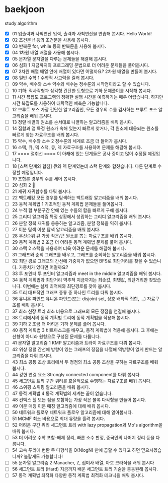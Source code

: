 # baekjoon
study algorithm

- [x] 01	입출력과 사칙연산	입력, 출력과 사칙연산을 연습해 봅시다. Hello World!	
- [x] 02	조건문	if 등의 조건문을 사용해 봅시다.
- [x] 03	반복문	for, while 등의 반복문을 사용해 봅시다.	
- [x] 04	1차원 배열	배열을 사용해 봅시다.	
- [x] 05	문자열	문자열을 다루는 문제들을 해결해 봅시다.	
- [x] 06	심화 1	지금까지의 프로그래밍 문법으로 더 어려운 문제들을 풀어봅시다.
- [x] 07	2차원 배열	배열 안에 배열이 있다면 어떨까요? 2차원 배열을 만들어 봅시다.
- [x] 08	일반 수학 1	수학적 사고력을 길러 봅시다.
- [ ] 09	약수, 배수와 소수	약수와 배수는 정수론의 시작점이라고 할 수 있습니다.
- [ ] 10	기하: 직사각형과 삼각형	간단한 도형으로 기하 문제풀이를 시작해 봅시다.
- [ ] 11	시간 복잡도	프로그램의 정확한 실행 시간을 예측하기는 매우 어렵습니다. 하지만 시간 복잡도를 사용하여 대략적인 예측은 가능합니다.
- [ ] 12	브루트 포스	가장 간단한 알고리즘인, 모든 경우의 수를 검사하는 브루트 포스 알고리즘을 배워 봅시다.
- [ ] 13	정렬	배열의 원소를 순서대로 나열하는 알고리즘을 배워 봅시다.	
- [ ] 14	집합과 맵	특정 원소가 속해 있는지 빠르게 찾거나, 각 원소에 대응되는 원소를 빠르게 찾는 자료구조를 배워 봅시다.
- [ ] 15	약수, 배수와 소수 2	정수론의 세계로 조금 더 들어가 봅시다.
- [ ] 16	스택, 큐, 덱	스택, 큐, 덱 자료구조를 사용하여 문제를 해결해 봅시다.	
- [ ] 17	==== 절취선 ====	이 아래에 있는 단계들은 공사 중이고 많이 수정될 예정입니다.
- [ ] 18	[스택 단계와 합침]	큐와 덱 단계였는데 스택 단계와 합쳤습니다. 다른 단계로 수정할 예정입니다.
- [ ] 19	조합론	경우의 수를 세어 봅시다.
- [ ] 20	심화 2	👑
- [ ] 21	재귀	재귀함수를 다뤄 봅시다.
- [ ] 22	백트래킹	모든 경우를 탐색하는 백트래킹 알고리즘을 배워 봅시다.
- [ ] 23	동적 계획법 1	기초적인 동적 계획법 문제들을 풀어봅시다.	
- [ ] 24	누적 합	부분구간 안에 있는 수들의 합을 빠르게 구해 봅시다.
- [ ] 25	그리디 알고리즘	특정 상황에서 성립하는 그리디 알고리즘을 배워 봅시다.
- [ ] 26	분할 정복	재귀를 응용하는 알고리즘, 분할 정복을 익혀 봅시다.
- [ ] 27	이분 탐색	이분 탐색 알고리즘을 배워 봅시다.
- [ ] 28	우선순위 큐	가장 작은/큰 원소를 뽑는 자료구조를 배워 봅시다.
- [ ] 29	동적 계획법 2	조금 더 어려운 동적 계획법 문제를 풀어 봅시다.
- [ ] 30	스택 2	스택을 사용하여 더욱 어려운 문제를 해결해 봅시다.
- [ ] 31	그래프와 순회	그래프를 배우고, 그래프를 순회하는 알고리즘을 배워 봅시다.	
- [ ] 32	최단 경로	그래프의 간선에 가중치가 없으면 BFS로 최단거리를 찾을 수 있습니다. 가중치가 있다면 어떨까요?
- [ ] 33	투 포인터	투 포인터 알고리즘과 meet in the middle 알고리즘을 배워 봅시다.
- [ ] 34	동적 계획법과 최단거리 역추적	지금까지는 최솟값, 최댓값, 최단거리만 찾았습니다. 이번에는 실제 최적해와 최단경로를 찾아 봅시다.
- [ ] 35	트리	대표적인 그래프 종류 중 하나인 트리를 다뤄 봅시다.
- [ ] 36	유니온 파인드	유니온 파인드(또는 disjoint set, 상호 배타적 집합, ...) 자료구조를 배워 봅시다.
- [ ] 37	최소 신장 트리	최소 비용으로 그래프의 모든 정점을 연결해 봅시다.
- [ ] 38	트리에서의 동적 계획법	트리에 동적 계획법을 적용해 봅시다.
- [ ] 39	기하 2	조금 더 어려운 기하 문제를 풀어 봅시다.
- [ ] 40	동적 계획법 3	비트마스크를 배우고, 동적 계획법에 적용해 봅시다. 그 후에는 선형이 아니라 원형으로 구성된 문제를 다룹니다.
- [ ] 41	문자열 알고리즘 1	KMP 알고리즘과 트라이 자료구조를 다뤄 봅시다.
- [ ] 42	위상 정렬	간선에 방향이 있는 그래프의 정점을 나열해 역방향이 없게 만드는 알고리즘을 다뤄 봅시다.
- [ ] 43	최소 공통 조상	트리에서 두 정점의 최소 공통 조상을 구하는 자료구조를 배워 봅시다.
- [ ] 44	강한 연결 요소	Strongly connected component를 다뤄 봅시다.
- [ ] 45	세그먼트 트리	구간 쿼리를 효율적으로 수행하는 자료구조를 배워 봅시다.
- [ ] 46	스위핑	스위핑 알고리즘을 배워 봅시다.
- [ ] 47	동적 계획법 4	동적 계획법의 세계는 끝이 없습니다.	
- [ ] 48	컨벡스 헐	모든 점을 포함하는 가장 작은 볼록 다각형을 만들어 봅시다.
- [ ] 49	이분 매칭	이분 매칭 알고리즘에 대해 배워 봅시다.
- [ ] 50	네트워크 플로우	네트워크 플로우 알고리즘에 대해 알아봅시다.
- [ ] 51	MCMF	최소 비용으로 최대 유량을 흘려 봅시다.
- [ ] 52	어려운 구간 쿼리	세그먼트 트리 with lazy propagation과 Mo's algorithm을 배워 봅시다.	
- [ ] 53	더 어려운 수학	포함-배제 정리, 빠른 소수 판정, 중국인의 나머지 정리 등을 다룹니다.
- [ ] 54	고속 푸리에 변환	두 다항식을 O(NlogN) 만에 곱할 수 있다고 하면 믿으시겠습니까? 놀랍게도 가능합니다!
- [ ] 55	문자열 알고리즘 2	Manacher, Z, 접미사 배열, 아호 코라식을 배워 봅시다	
- [ ] 56	세그먼트 트리 (Hard)	지금까지 배운 세그먼트 트리 기술을 총동원해 봅시다.
- [ ] 57	동적 계획법 최적화	다양한 동적 계획법 최적화 테크닉을 배워 봅시다.